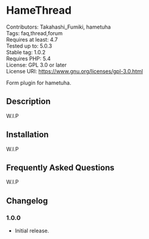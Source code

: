 # HameThread

Contributors: Takahashi_Fumiki, hametuha  
Tags: faq,thread,forum  
Requires at least: 4.7  
Tested up to: 5.0.3  
Stable tag: 1.0.2  
Requires PHP: 5.4  
License: GPL 3.0 or later  
License URI: https://www.gnu.org/licenses/gpl-3.0.html

Form plugin for hametuha.

## Description

W.I.P

##  Installation 

W.I.P

## Frequently Asked Questions

W.I.P

## Changelog

### 1.0.0

* Initial release.